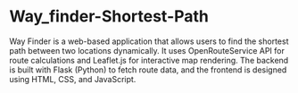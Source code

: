# Way_finder-Shortest-Path
Way Finder is a web-based application that allows users to find the shortest path between two locations dynamically.
It uses OpenRouteService API for route calculations and Leaflet.js for interactive map rendering.
The backend is built with Flask (Python) to fetch route data, and the frontend is designed using HTML, CSS, and JavaScript.
